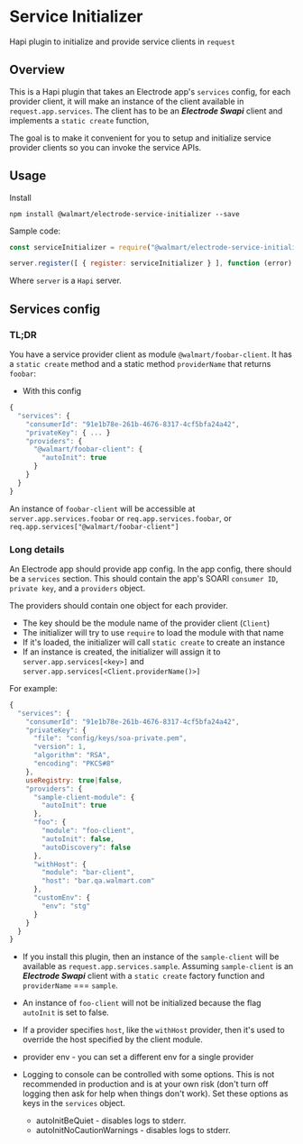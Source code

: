 # Service Initializer

Hapi plugin to initialize and provide service clients in `request`

## Overview

This is a Hapi plugin that takes an Electrode app's `services` config, for each provider client, it will make an instance of the client available in `request.app.services`.  The client has to be an ***Electrode Swapi*** client and implements a `static create` function,

The goal is to make it convenient for you to setup and initialize service provider clients so you can invoke the service APIs.

## Usage

Install

```
npm install @walmart/electrode-service-initializer --save
```

Sample code:

```js
const serviceInitializer = require("@walmart/electrode-service-initializer");

server.register([ { register: serviceInitializer } ], function (error) {} );
```

Where `server` is a `Hapi` server.

## Services config

### TL;DR

You have a service provider client as module `@walmart/foobar-client`.  It has a `static create` method and a static method `providerName` that returns `foobar`:

   * With this config
```js
{
  "services": {
    "consumerId": "91e1b78e-261b-4676-8317-4cf5bfa24a42",
    "privateKey": { ... }
    "providers": {
      "@walmart/foobar-client": {
        "autoInit": true
      }
    }
  }
}
```

An instance of `foobar-client` will be accessible at `server.app.services.foobar` or `req.app.services.foobar`, or `req.app.services["@walmart/foobar-client"]`

### Long details

An Electrode app should provide app config.  In the app config, there should be a `services` section.  This should contain the app's SOARI `consumer ID`, `private key`, and a `providers` object.

The providers should contain one object for each provider.

   * The key should be the module name of the provider client (`Client`)
   * The initializer will try to use `require` to load the module with that name
   * If it's loaded, the initializer will call `static create` to create an instance
   * If an instance is created, the initializer will assign it to `server.app.services[<key>]` and `server.app.services[<Client.providerName()>]`

For example:

```js
{
  "services": {
    "consumerId": "91e1b78e-261b-4676-8317-4cf5bfa24a42",
    "privateKey": {
      "file": "config/keys/soa-private.pem",
      "version": 1,
      "algorithm": "RSA",
      "encoding": "PKCS#8"
    },
    useRegistry: true|false,
    "providers": {
      "sample-client-module": {
        "autoInit": true
      },
      "foo": {
        "module": "foo-client",
        "autoInit": false,
        "autoDiscovery": false
      },
      "withHost": {
        "module": "bar-client",
        "host": "bar.qa.walmart.com"
      },
      "customEnv": {
        "env": "stg"
      }
    }
  }
}
```

  * If you install this plugin, then an instance of the `sample-client` will be available as `request.app.services.sample`.  Assuming `sample-client` is an ***Electrode Swapi*** client with a `static create` factory function and `providerName` === `sample`.

  * An instance of `foo-client` will not be initialized because the flag `autoInit` is set to false.

  * If a provider specifies `host`, like the `withHost` provider, then it's used to override the host specified by the client module.

  * provider env - you can set a different env for a single provider

  * Logging to console can be controlled with some options. This is not recommended in production and is at your own risk (don't turn off logging then ask for help when things don't work). Set these options as keys in the `services` object.
    * autoInitBeQuiet             - disables logs to stderr.
    * autoInitNoCautionWarnings   - disables logs to stderr.
